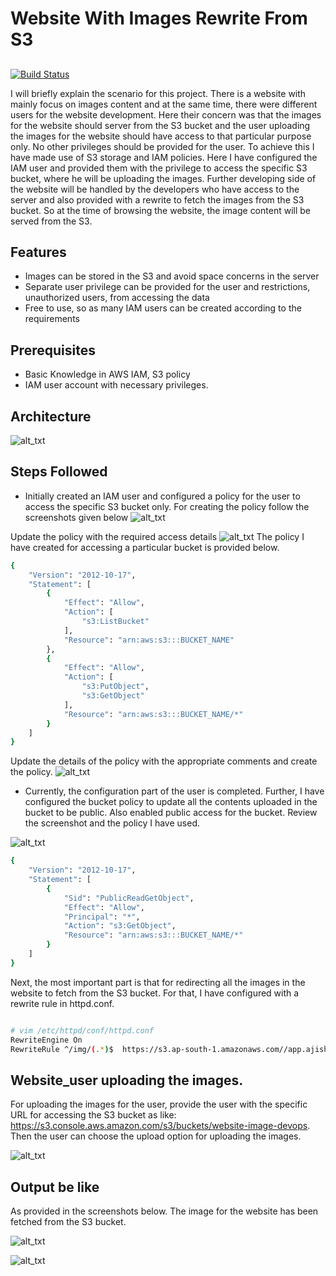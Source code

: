 # Website With Images Rewrite From S3
## 
[![Build Status](https://travis-ci.org/joemccann/dillinger.svg?branch=master)](https://travis-ci.org/joemccann/dillinger)

I will briefly explain the scenario for this project. There is a website with mainly focus on images content and at the same time, there were different users for the website development. Here their concern was that the images for the website should server from the S3 bucket and the user uploading the images for the website should have access to that particular purpose only. No other privileges should be provided for the user. To achieve this I have made use of S3 storage and IAM policies.
    Here I have configured the IAM user and provided them with the privilege to access the specific S3 bucket, where he will be uploading the images. Further developing side of the website will be handled by the developers who have access to the server and also provided with a rewrite to fetch the images from the S3 bucket. So at the time of browsing the website, the image content will be served from the S3.
    

## Features

- Images can be stored in the S3 and avoid space concerns in the server
- Separate user privilege can be provided for the user and  restrictions, unauthorized users, from accessing the data
- Free to use, so as many IAM users can be created according to the requirements

## Prerequisites
- Basic Knowledge in AWS IAM, S3 policy
- IAM user account with necessary privileges.

## Architecture

![
alt_txt
](https://i.ibb.co/f9KMYTQ/s3.jpg)


## Steps Followed

- Initially created an IAM user and configured a policy for the user to access the specific S3 bucket only. For creating the policy follow the screenshots given below
![
alt_txt
](https://i.ibb.co/Vmq7303/policy-1.png)

Update the policy with the required access details
![
alt_txt
](https://i.ibb.co/PxYYFm5/org-policy-2.png)
The policy I have created for accessing a particular bucket is provided below.
```sh
{
    "Version": "2012-10-17",
    "Statement": [
        {
            "Effect": "Allow",
            "Action": [
                "s3:ListBucket"
            ],
            "Resource": "arn:aws:s3:::BUCKET_NAME"
        },
        {
            "Effect": "Allow",
            "Action": [
                "s3:PutObject",
                "s3:GetObject"
            ],
            "Resource": "arn:aws:s3:::BUCKET_NAME/*"
        }
    ]
}
```
Update the details of the policy with the appropriate comments and create the policy.
![
alt_txt
](https://i.ibb.co/f4p9rzt/Screenshot-5.png)
-  Currently, the configuration part of the user is completed. Further, I have configured the bucket policy to update all the contents uploaded in the bucket to be public. Also enabled public access for the bucket. Review the screenshot and the policy I have used.

![
alt_txt
](https://i.ibb.co/RYDTcmX/Screenshot-3.png)
```sh
{
    "Version": "2012-10-17",
    "Statement": [
        {
            "Sid": "PublicReadGetObject",
            "Effect": "Allow",
            "Principal": "*",
            "Action": "s3:GetObject",
            "Resource": "arn:aws:s3:::BUCKET_NAME/*"
        }
    ]
}
```
Next, the most important part is that for redirecting all the images in the website to fetch from the S3 bucket. For that, I have configured with a rewrite rule in httpd.conf.

```sh

# vim /etc/httpd/conf/httpd.conf
RewriteEngine On
RewriteRule ^/img/(.*)$  https://s3.ap-south-1.amazonaws.com//app.ajishantony.tech/$1 [L]
```

## Website_user uploading the images. 

For uploading the images for the user, provide the user with the specific URL for accessing the S3 bucket as like: https://s3.console.aws.amazon.com/s3/buckets/website-image-devops. Then the user can choose the upload option for uploading the images.

![
alt_txt
](https://i.ibb.co/w4jMM4z/Screenshot-9.png)




## Output be like

As provided in the screenshots below. The image for the website has been fetched from the S3 bucket. 

![
alt_txt
](https://i.ibb.co/vw3G0MC/Screenshot-1.png)

![
alt_txt
](https://i.ibb.co/FBFQRrG/Screenshot-2.png)
